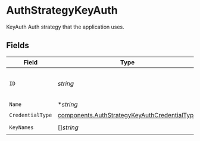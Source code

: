 # AuthStrategyKeyAuth

KeyAuth Auth strategy that the application uses.


## Fields

| Field                                                                                                        | Type                                                                                                         | Required                                                                                                     | Description                                                                                                  | Example                                                                                                      |
| ------------------------------------------------------------------------------------------------------------ | ------------------------------------------------------------------------------------------------------------ | ------------------------------------------------------------------------------------------------------------ | ------------------------------------------------------------------------------------------------------------ | ------------------------------------------------------------------------------------------------------------ |
| `ID`                                                                                                         | *string*                                                                                                     | :heavy_check_mark:                                                                                           | The Application Auth Strategy ID.                                                                            | b9e81174-b5bb-4638-a3c3-8afe61a0abf8                                                                         |
| `Name`                                                                                                       | **string*                                                                                                    | :heavy_minus_sign:                                                                                           | N/A                                                                                                          | name                                                                                                         |
| `CredentialType`                                                                                             | [components.AuthStrategyKeyAuthCredentialType](../../models/components/authstrategykeyauthcredentialtype.md) | :heavy_check_mark:                                                                                           | N/A                                                                                                          |                                                                                                              |
| `KeyNames`                                                                                                   | []*string*                                                                                                   | :heavy_check_mark:                                                                                           | N/A                                                                                                          |                                                                                                              |